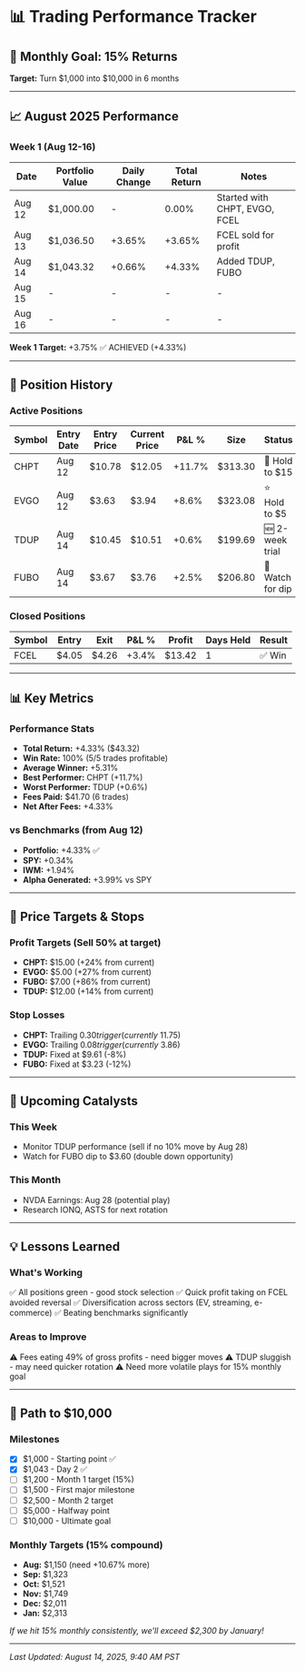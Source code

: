 # 📊 Trading Performance Tracker

## 🎯 Monthly Goal: 15% Returns
**Target:** Turn $1,000 into $10,000 in 6 months

---

## 📈 August 2025 Performance

### Week 1 (Aug 12-16)
| Date | Portfolio Value | Daily Change | Total Return | Notes |
|------|----------------|--------------|--------------|--------|
| Aug 12 | $1,000.00 | - | 0.00% | Started with CHPT, EVGO, FCEL |
| Aug 13 | $1,036.50 | +3.65% | +3.65% | FCEL sold for profit |
| Aug 14 | $1,043.32 | +0.66% | +4.33% | Added TDUP, FUBO |
| Aug 15 | - | - | - | - |
| Aug 16 | - | - | - | - |

**Week 1 Target:** +3.75% ✅ ACHIEVED (+4.33%)

---

## 💼 Position History

### Active Positions
| Symbol | Entry Date | Entry Price | Current Price | P&L % | Size | Status |
|--------|------------|-------------|---------------|-------|------|--------|
| CHPT | Aug 12 | $10.78 | $12.05 | +11.7% | $313.30 | 🚀 Hold to $15 |
| EVGO | Aug 12 | $3.63 | $3.94 | +8.6% | $323.08 | ⭐ Hold to $5 |
| TDUP | Aug 14 | $10.45 | $10.51 | +0.6% | $199.69 | 🆕 2-week trial |
| FUBO | Aug 14 | $3.67 | $3.76 | +2.5% | $206.80 | 🎯 Watch for dip |

### Closed Positions
| Symbol | Entry | Exit | P&L % | Profit | Days Held | Result |
|--------|-------|------|-------|--------|-----------|--------|
| FCEL | $4.05 | $4.26 | +3.4% | $13.42 | 1 | ✅ Win |

---

## 📊 Key Metrics

### Performance Stats
- **Total Return:** +4.33% ($43.32)
- **Win Rate:** 100% (5/5 trades profitable)
- **Average Winner:** +5.31%
- **Best Performer:** CHPT (+11.7%)
- **Worst Performer:** TDUP (+0.6%)
- **Fees Paid:** $41.70 (6 trades)
- **Net After Fees:** +4.33%

### vs Benchmarks (from Aug 12)
- **Portfolio:** +4.33% ✅
- **SPY:** +0.34%
- **IWM:** +1.94%
- **Alpha Generated:** +3.99% vs SPY

---

## 🎯 Price Targets & Stops

### Profit Targets (Sell 50% at target)
- **CHPT:** $15.00 (+24% from current)
- **EVGO:** $5.00 (+27% from current)
- **FUBO:** $7.00 (+86% from current)
- **TDUP:** $12.00 (+14% from current)

### Stop Losses
- **CHPT:** Trailing $0.30 trigger (currently ~$11.75)
- **EVGO:** Trailing $0.08 trigger (currently ~$3.86)
- **TDUP:** Fixed at $9.61 (-8%)
- **FUBO:** Fixed at $3.23 (-12%)

---

## 📅 Upcoming Catalysts

### This Week
- Monitor TDUP performance (sell if no 10% move by Aug 28)
- Watch for FUBO dip to $3.60 (double down opportunity)

### This Month
- NVDA Earnings: Aug 28 (potential play)
- Research IONQ, ASTS for next rotation

---

## 💡 Lessons Learned

### What's Working
✅ All positions green - good stock selection
✅ Quick profit taking on FCEL avoided reversal
✅ Diversification across sectors (EV, streaming, e-commerce)
✅ Beating benchmarks significantly

### Areas to Improve
⚠️ Fees eating 49% of gross profits - need bigger moves
⚠️ TDUP sluggish - may need quicker rotation
⚠️ Need more volatile plays for 15% monthly goal

---

## 🚀 Path to $10,000

### Milestones
- [x] $1,000 - Starting point ✅
- [x] $1,043 - Day 2 ✅
- [ ] $1,200 - Month 1 target (15%)
- [ ] $1,500 - First major milestone
- [ ] $2,500 - Month 2 target
- [ ] $5,000 - Halfway point
- [ ] $10,000 - Ultimate goal

### Monthly Targets (15% compound)
- **Aug:** $1,150 (need +10.67% more)
- **Sep:** $1,323
- **Oct:** $1,521
- **Nov:** $1,749
- **Dec:** $2,011
- **Jan:** $2,313

*If we hit 15% monthly consistently, we'll exceed $2,300 by January!*

---

*Last Updated: August 14, 2025, 9:40 AM PST*